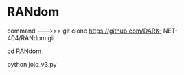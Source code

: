 # RANdom


command --->>>
git clone https://github.com/DARK-
NET-404/RANdom.git

cd RANdom

python jojo_v3.py
